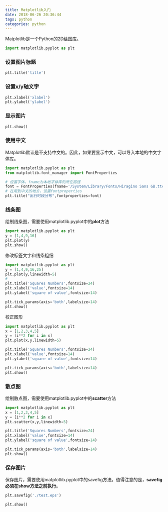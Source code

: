 ```yaml
---
title: Matplotlib入门
date: 2018-06-26 20:36:44
tags: python
categories: python
---
```


Matplotlib是一个Python的2D绘图库。

```python
import matplotlib.pyplot as plt
```

### 设置图片标题

```python
plt.title('title')
```

### 设置x/y轴文字

```python
plt.xlabel('xlabel')
plt.ylabel('ylabel')
```

### 显示图片

```python
plt.show()
```

### 使用中文

Matplotlib默认是不支持中文的。因此，如果要显示中文，可以导入本地的中文字体库。

```python
import matplotlib.pyplot as plt
from matplotlib.font_manager import FontProperties

# 设置字体，fname为本地字体库的所在路径
font = FontProperties(fname='/System/Library/Fonts/Hiragino Sans GB.ttc',size=14)
# 在用到中文的地方，设置fontproperties
plt.title("出行时段分布",fontproperties=font)
```

### 线条图

绘制线条图，需要使用matplotlib.pyplot中的**plot**方法

```python
import matplotlib.pyplot as plt
y = [1,4,9,16]
plt.plot(y)
plt.show()
```

修改标签文字和线条粗细

```python
import matplotlib.pyplot as plt
y = [1,4,9,16,25]
plt.plot(y,linewidth=5)
# 
plt.title('Squares Numbers',fontsize=24)
plt.xlabel('value',fontsize=14)
plt.ylabel('square of value',fontsize=14)

plt.tick_params(axis='both',labelsize=14)
plt.show()
```

校正图形

```python
import matplotlib.pyplot as plt
x = [1,2,3,4,5]
y = [i**2 for i in x]
plt.plot(x,y,linewidth=5)

plt.title('Squares Numbers',fontsize=24)
plt.xlabel('value',fontsize=14)
plt.ylabel('square of value',fontsize=14)

plt.tick_params(axis='both',labelsize=14)
plt.show()
```

### 散点图

绘制散点图，需要使用matplotlib.pyplot中的**scatter**方法

```python
import matplotlib.pyplot as plt
x = [1,2,3,4,5]
y = [i**2 for i in x]
plt.scatter(x,y,linewidth=5)

plt.title('Squares Numbers',fontsize=24)
plt.xlabel('value',fontsize=14)
plt.ylabel('square of value',fontsize=14)

plt.tick_params(axis='both',labelsize=14)
plt.show()
```

### 保存图片

保存图片，需要使用matplotlib.pyplot中的savefig方法。值得注意的是，**savefig必须在show方法之前执行**。

```python
plt.savefig('./test.eps')

plt.show()
```

